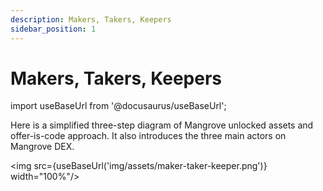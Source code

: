 ```yaml
---
description: Makers, Takers, Keepers
sidebar_position: 1
---
```



# Makers, Takers, Keepers

import useBaseUrl from '@docusaurus/useBaseUrl';

Here is a simplified three-step diagram of Mangrove unlocked assets and offer-is-code approach. It also introduces the three main actors on Mangrove DEX.

<img src={useBaseUrl('img/assets/maker-taker-keeper.png')} width="100%"/>